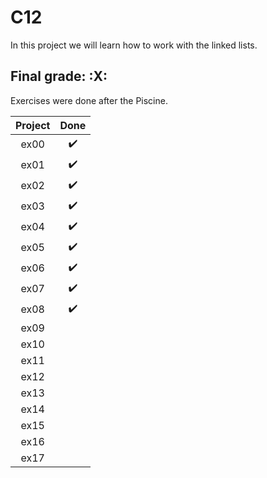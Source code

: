# C12

In this project we will learn how to work with the linked lists.


## Final grade: :X:
Exercises were done after the Piscine.

| Project | Done | 
|:----:|:------------------:| 
| ex00 | :heavy_check_mark: | 
| ex01 | :heavy_check_mark: | 
| ex02 | :heavy_check_mark: | 
| ex03 | :heavy_check_mark: | 
| ex04 | :heavy_check_mark: | 
| ex05 | :heavy_check_mark: | 
| ex06 | :heavy_check_mark: | 
| ex07 | :heavy_check_mark: | 
| ex08 | :heavy_check_mark: | 
| ex09 |  | 
| ex10 |  | 
| ex11 |  | 
| ex12 |  | 
| ex13 |  | 
| ex14 |  | 
| ex15 |  | 
| ex16 |  | 
| ex17 |  | 
